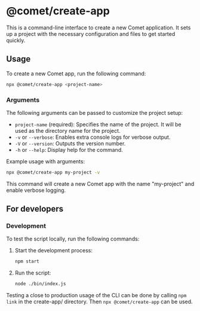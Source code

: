 # @comet/create-app

This is a command-line interface to create a new Comet application.
It sets up a project with the necessary configuration and files to get started quickly.

## Usage

To create a new Comet app, run the following command:

```bash
npx @comet/create-app <project-name>
```

### Arguments

The following arguments can be passed to customize the project setup:

- `project-name` (required): Specifies the name of the project. It will be used as the directory name for the project.
- `-v` or `--verbose`: Enables extra console logs for verbose output.
- `-V` or `--version`: Outputs the version number.
- `-h` or `--help`: Display help for the command.

Example usage with arguments:

```bash
npx @comet/create-app my-project -v
```


This command will create a new Comet app with the name "my-project" and enable verbose logging.

## For developers

### Development

To test the script locally, run the following commands:

1. Start the development process:
    ```bash
   npm start
    ```
2. Run the script:
    ```bash
    node ./bin/index.js
    ```

Testing a close to production usage of the CLI can be done by calling `npm link` in the create-app/ directory. Then `npx @comet/create-app` can be used.